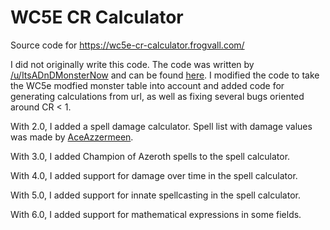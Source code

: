 # WC5E CR Calculator

Source code for https://wc5e-cr-calculator.frogvall.com/

I did not originally write this code. The code was written by [/u/ItsADnDMonsterNow](https://www.reddit.com/user/ItsADnDMonsterNow) and can be found [here](https://iadndmn.neocities.org/CRcalc.html). I modified the code to take the WC5e modfied monster table into account and added code for generating calculations from url, as well as fixing several bugs oriented around CR < 1.

With 2.0, I added a spell damage calculator. Spell list with damage values was made by [AceAzzermeen](https://github.com/AceAzzermeen).

With 3.0, I added Champion of Azeroth spells to the spell calculator.

With 4.0, I added support for damage over time in the spell calculator.

With 5.0, I added support for innate spellcasting in the spell calculator.

With 6.0, I added support for mathematical expressions in some fields.
